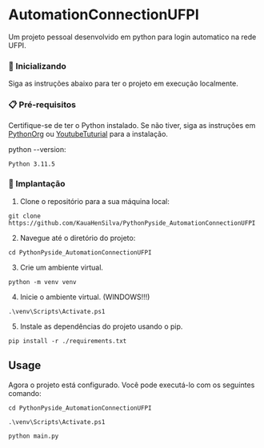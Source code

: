 # AutomationConnectionUFPI

Um projeto pessoal desenvolvido em python para login automatico na rede UFPI.

### 🚀 Inicializando

Siga as instruções abaixo para ter o projeto em execução localmente.

### 📋 Pré-requisitos

Certifique-se de ter o Python instalado. Se não tiver, siga as instruções em [PythonOrg](https://www.python.org/) ou [YoutubeTuturial](https://www.youtube.com/watch?v=dpppZ9ySJSY) para a instalação.

python --version:
  ```
  Python 3.11.5
  ```

### 🔧 Implantação

1. Clone o repositório para a sua máquina local:
   
  ```
  git clone https://github.com/KauaHenSilva/PythonPyside_AutomationConnectionUFPI
  ```

2. Navegue até o diretório do projeto:
   
  ```
  cd PythonPyside_AutomationConnectionUFPI
  ```

3. Crie um ambiente virtual.

  ```
  python -m venv venv
  ```

4. Inicie o ambiente virtual. (WINDOWS!!!)

  ```
  .\venv\Scripts\Activate.ps1
  ```

5. Instale as dependências do projeto usando o pip.

  ```
  pip install -r ./requirements.txt
  ```

Usage
-----

Agora o projeto está configurado. Você pode executá-lo com os seguintes comando:

  ```
  cd PythonPyside_AutomationConnectionUFPI
  ```

  ```
  .\venv\Scripts\Activate.ps1
  ```

  ```
  python main.py
  ```
